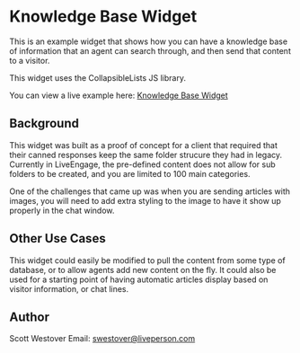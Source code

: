 # Knowledge Base Widget
This is an example widget that shows how you can have a knowledge base of information that an agent can search through, and then send that content to a visitor. 

This widget uses the CollapsibleLists JS library.

You can view a live example here: [Knowledge Base Widget](https://scottwestover.herokuapp.com/liveengageWidgets/knowledgeBaseWidget/)

## Background
This widget was built as a proof of concept for a client that required that their canned responses keep the same folder strucure they had in legacy. Currently in LiveEngage, the pre-defined content does not allow for sub folders to be created, and you are limited to 100 main categories.

One of the challenges that came up was when you are sending articles with images, you will need to add extra styling to the image to have it show up properly in the chat window.

## Other Use Cases
This widget could easily be modified to pull the content from some type of database, or to allow agents add new content on the fly. It could also be used for a starting point of having automatic articles display based on visitor information, or chat lines.

## Author
Scott Westover 
Email: swestover@liveperson.com